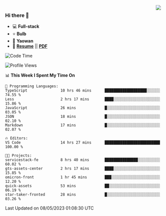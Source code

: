 <img align="right" src="https://github-readme-stats.vercel.app/api?username=LolipopJ&show_icons=true&count_private=true&hide_title=true&include_all_commits=true&theme=vue">

### Hi there 👋

- :computer: **Full-stack**
- :star: **Bulb**
- :pill: **Yaowan**
- :milky_way: [**Resume**](https://lolipopj.github.io/resume/) || [**PDF**](https://cdn.jsdelivr.net/gh/lolipopj/resume/export/resume-en.pdf)

<!--START_SECTION:waka-->
![Code Time](http://img.shields.io/badge/Code%20Time-1%2C227%20hrs%2010%20mins-blue)

![Profile Views](http://img.shields.io/badge/Profile%20Views-2-blue)

📊 **This Week I Spent My Time On** 

```text
💬 Programming Languages: 
TypeScript               10 hrs 46 mins      ███████████████████░░░░░░   74.55 % 
Less                     2 hrs 17 mins       ████░░░░░░░░░░░░░░░░░░░░░   15.86 % 
JavaScript               26 mins             █░░░░░░░░░░░░░░░░░░░░░░░░   03.05 % 
JSON                     18 mins             █░░░░░░░░░░░░░░░░░░░░░░░░   02.10 % 
Markdown                 17 mins             █░░░░░░░░░░░░░░░░░░░░░░░░   02.07 % 

🔥 Editors: 
VS Code                  14 hrs 27 mins      █████████████████████████   100.00 % 

🐱‍💻 Projects: 
servicestack-fe          8 hrs 40 mins       ███████████████░░░░░░░░░░   60.02 % 
gts-assets-center        2 hrs 17 mins       ████░░░░░░░░░░░░░░░░░░░░░   15.85 % 
omicron-front            1 hr 45 mins        ███░░░░░░░░░░░░░░░░░░░░░░   12.20 % 
quick-assets             53 mins             ██░░░░░░░░░░░░░░░░░░░░░░░   06.19 % 
star-taker-fronted       28 mins             █░░░░░░░░░░░░░░░░░░░░░░░░   03.26 % 
```


 Last Updated on 08/05/2023 01:08:30 UTC
<!--END_SECTION:waka-->
